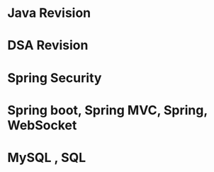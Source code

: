 # Java Revision 
# DSA Revision
# Spring Security
# Spring boot, Spring MVC, Spring, WebSocket
# MySQL , SQL
 
